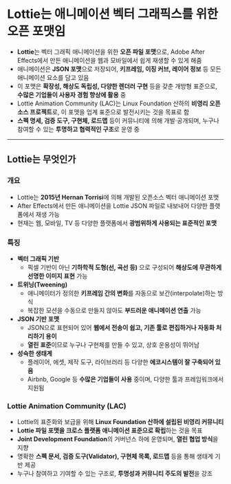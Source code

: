 # Lottie는 애니메이션 벡터 그래픽스를 위한 오픈 포맷임


* **Lottie**는 벡터 그래픽 애니메이션을 위한 **오픈 파일 포맷**으로, Adobe After Effects에서 만든 애니메이션을 웹과 모바일에서 쉽게 재생할 수 있게 해줌
* 애니메이션은 **JSON 포맷**으로 저장되어, **키프레임, 이징 커브, 레이어 정보** 등 모든 애니메이션 요소를 담고 있음
* 이 포맷은 **확장성, 해상도 독립성, 다양한 렌더러 구현** 등을 갖춘 개방형 표준으로, **수많은 기업들이 사용자 경험 향상에 활용** 중
* Lottie Animation Community (LAC)는 Linux Foundation 산하의 **비영리 오픈소스 프로젝트**로, 이 포맷을 업계 표준으로 발전시키는 것을 목표로 함
* **스펙 명세, 검증 도구, 구현체, 로드맵** 등이 커뮤니티에 의해 개발·공개되며, 누구나 참여할 수 있는 **투명하고 협력적인 구조**로 운영 중

---

Lottie는 무엇인가
------------

### 개요

* Lottie는 **2015년 Hernan Torrisi**에 의해 개발된 오픈소스 벡터 애니메이션 포맷
* After Effects에서 만든 애니메이션을 Lottie JSON 파일로 내보내어 다양한 플랫폼에서 재생 가능
* 현재는 웹, 모바일, TV 등 다양한 플랫폼에서 **광범위하게 사용되는 표준적인 포맷**

### 특징

* **벡터 그래픽 기반**
  + 픽셀 기반이 아닌 **기하학적 도형(선, 곡선 등)** 으로 구성되어 **해상도에 무관하게 선명한 이미지 표현** 가능
* **트위닝(Tweening)**
  + 애니메이터가 정의한 **키프레임 간의 변화**를 자동으로 보간(interpolate)하는 방식
  + 복잡한 모션을 수동으로 만들지 않아도 **부드러운 애니메이션 연출** 가능
* **JSON 기반 포맷**
  + JSON으로 표현되어 있어 **웹에서 전송이 쉽고, 기존 툴로 편집하거나 자동화 처리하기 용이**
  + **열린 표준**이므로 누구나 구현체를 만들 수 있고, 상호 운용성이 뛰어남
* **성숙한 생태계**
  + 플레이어, 에셋, 제작 도구, 라이브러리 등 다양한 **에코시스템이 잘 구축되어 있음**
  + Airbnb, Google 등 **수많은 기업들이 사용** 중이며, 다양한 툴과 프레임워크에서 지원됨

### Lottie Animation Community (LAC)

* Lottie의 표준화와 보급을 위해 **Linux Foundation 산하에 설립된 비영리 커뮤니티**
* **Lottie 파일 포맷을 크로스 플랫폼 애니메이션 표준으로 확립**하는 것을 목표
* **Joint Development Foundation**의 거버넌스 하에 운영되며, **열린 협업 방식**을 지향
* 명확한 **스펙 문서, 검증 도구(Validator), 구현체 목록, 로드맵** 등을 통해 생태계 기반 제공
* 누구나 참여하고 기여할 수 있는 구조로, **투명성과 커뮤니티 주도의 발전**을 강조

